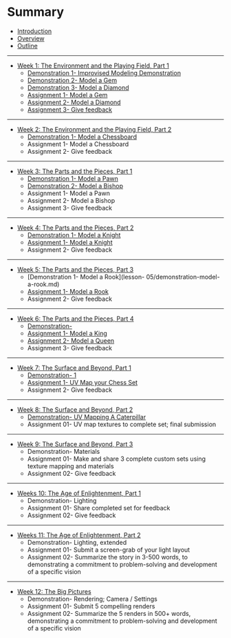 # Summary

* [Introduction](README.md)
* [Overview](overview.md)
* [Outline](outline.md)

---

* [Week 1: The Environment and the Playing Field, Part 1](lesson-01.md)
  * [Demonstration 1- Improvised Modeling Demonstration](lesson-01/demonstration-improvised-modeling-demonstration.md)
  * [Demonstration 2- Model a Gem](lesson-01/assignment-01-model-a-gem.md)
  * [Demonstration 3- Model a Diamond](lesson-01/assignment-02-model-a-diamond.md)
  * [Assignment 1- Model a Gem](lesson-01/assignment-1-model-a-gem.md)
  * [Assignment 2- Model a Diamond](lesson-01/assignment-2-model-a-diamond.md)
  * [Assignment 3- Give feedback](lesson-01/assignment-3-give-feedback.md)

---

* [Week 2: The Environment and the Playing Field, Part 2](lesson-02.md)
  * [Demonstration 1- Model a Chessboard](lesson-02/demonstration-.md)
  * Assignment 1- Model a Chessboard
  * Assignment 2- Give feedback

---

* [Week 3: The Parts and the Pieces, Part 1](lesson-03.md)
  * [Demonstration 1- Model a Pawn](lesson-03/demonstration-model-a-pawn.md)
  * [Demonstration 2- Model a Bishop](lesson-03/demonstration-model-a-bishop.md)
  * Assignment 1- Model a Pawn
  * Assignment 2- Model a Bishop
  * Assignment 3- Give feedback

---

* [Week 4: The Parts and the Pieces, Part 2](lesson-04.md)
  * [Demonstration 1- Model a Knight](lesson-04/demonstration-model-a-knight.md)
  * [Assignment 1- Model a Knight](lesson-04/assignment-01-model-a-knight.md)
  * Assignment 2- Give feedback

---

* [Week 5: The Parts and the Pieces, Part 3](lesson-05.md)
  * [Demonstration 1- Model a Rook](lesson-  05/demonstration-model-a-rook.md)
  * [Assignment 1- Model a Rook](lesson-05/assignment-01-model-a-rook.md)
  * Assignment 2- Give feedback   

---

* [Week 6: The Parts and the Pieces, Part 4](lesson-06.md)
  * [Demonstration- ](lesson-06/demonstration-.md)
  * [Assignment 1- Model a King](lesson-06/assignment-01-model-a-king.md)
  * [Assignment 2- Model a Queen](lesson-06/assignment-02-model-a-queen.md)
  * Assignment 3- Give feedback

---

* [Week 7: The Surface and Beyond, Part 1](lesson-07.md)
  * [Demonstration- 1](lesson-07/demonstration-.md)
  * [Assignment 1- UV Map your Chess Set](lesson-07/assignment-01-UV_Map_your_Chess_set.md)
  * Assignment 2- Give feedback

---

* [Week 8: The Surface and Beyond, Part 2](lesson-08.md)
  * [Demonstration- UV Mapping A Caterpillar ](lesson-08/demonstration-uv-mapping-a-caterpillar.md)
  * Assignment 01- UV map textures to complete set; final submission

---

* [Week 9: The Surface and Beyond, Part 3](lesson-09.md)
  * Demonstration- Materials
  * Assignment 01- Make and share 3 complete custom sets using texture mapping and materials
  * Assignment 02- Give feedback

---

* [Weeks 10: The Age of Enlightenment, Part 1](lesson-10.md)
  * Demonstration- Lighting
  * Assignment 01- Share completed set for feedback
  * Assignment 02- Give feedback

---

* [Weeks 11: The Age of Enlightenment, Part 2](lesson-11.md)
  * Demonstration- Lighting, extended
  * Assignment 01- Submit a screen-grab of your light layout 
  * Assignment 02- Summarize the story in 3-500 words, to demonstrating a commitment to problem-solving and development of a specific vision

---

* [Week 12: The Big Pictures](lesson-12.md)
  * Demonstration- Rendering; Camera / Settings
  * Assignment 01- Submit 5 compelling renders
  * Assignment 02- Summarize the 5 renders in 500+ words, demonstrating a commitment to problem-solving and development of a specific vision

